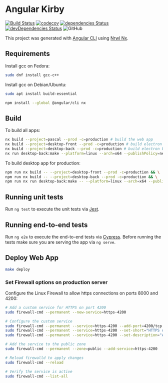 # Angular Kirby

[![Build Status](https://travis-ci.com/llstarscreamll/kirby-app.svg?branch=master)](https://travis-ci.com/llstarscreamll/kirby-app)
[![codecov](https://codecov.io/gh/llstarscreamll/kirby-app/branch/master/graph/badge.svg)](https://codecov.io/gh/llstarscreamll/kirby-app)
[![dependencies Status](https://david-dm.org/llstarscreamll/kirby-app/status.svg)](https://david-dm.org/llstarscreamll/kirby-app)
[![devDependencies Status](https://david-dm.org/llstarscreamll/kirby-app/dev-status.svg)](https://david-dm.org/llstarscreamll/kirby-app?type=dev)
![GitHub](https://img.shields.io/github/license/llstarscreamll/kirby-app?logo=github)

This project was generated with [Angular CLI](https://github.com/angular/angular-cli) using [Nrwl Nx](https://nrwl.io/nx).

## Requirements

Install gcc on Fedora:

```bash
sudo dnf install gcc-c++
```

Install gcc on Debian/Ubuntu:

```bash
sudo apt install build-essential
```

```bash
npm install --global @angular/cli nx
```

## Build

To build all apps:

```bash
nx build --project=pascal --prod -c=production # build the web app
nx build --project=desktop-front --prod -c=production # build electron frontend
nx build --project=desktop-back --prod -c=production # build electron backend
nx run desktop-back:make --platform=linux --arch=x64 --publishPolicy=never # packaging electron .deb, .snap, etc
```

To build desktop app for production:

```bash
npm run nx build -- --project=desktop-front --prod -c=production && \
npm run nx build -- --project=desktop-back --prod -c=production && \
npm run nx run desktop-back:make -- --platform=linux --arch=x64 --publishPolicy=never
```

## Running unit tests

Run `ng test` to execute the unit tests via [Jest](https://jestjs.io/).

## Running end-to-end tests

Run `ng e2e` to execute the end-to-end tests via [Cypress](https://www.cypress.io/).
Before running the tests make sure you are serving the app via `ng serve`.

## Deploy Web App

```bash
make deploy
```

### Set Firewall options on production server

Configure the Linux Firewall to allow https connections on ports 8000 and 4200:

```bash
# Add a custom service for HTTPS on port 4200
sudo firewall-cmd --permanent --new-service=https-4200

# Configure the custom service
sudo firewall-cmd --permanent --service=https-4200 --add-port=4200/tcp
sudo firewall-cmd --permanent --service=https-4200 --set-short="HTTPS on port 4200"
sudo firewall-cmd --permanent --service=https-4200 --set-description="Allow HTTPS traffic on port 4200"

# Add the service to the public zone
sudo firewall-cmd --permanent --zone=public --add-service=https-4200

# Reload firewalld to apply changes
sudo firewall-cmd --reload

# Verify the service is active
sudo firewall-cmd --list-all
```